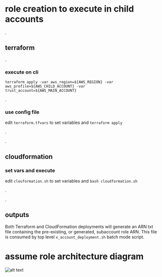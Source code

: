 # role creation to execute in child accounts

.

## terraform

.

### execute on cli
`terraform apply -var aws_region=${AWS_REGION} -var aws_profile=${AWS_CHILD_ACCOUNT} -var trust_account=${AWS_MAIN_ACCOUNT}`

.

### use config file
edit `terraform.tfvars` to set variables and `terraform apply`

.

.

## cloudformation

### set vars and execute
edit `clouformation.sh` to set variables and `bash cloudformation.sh`

.

.

## outputs

Both Terraform and CloudFormation deployments will generate an ARN txt file containing the pre-existing, or generated, subaccount role ARN. This file is consumed by top level `x_account_deployment.sh` batch mode script.



# assume role architecture diagram


![alt text](https://github.com/LucidumInc/lucidum-deployment-seed/blob/master/assume-role.jpg?raw=true)
